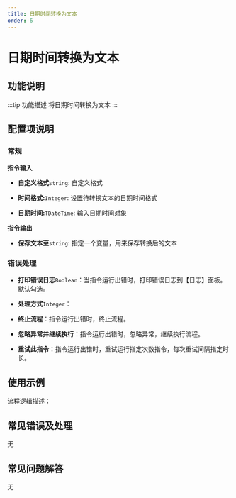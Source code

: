 ```yaml
---
title: 日期时间转换为文本
order: 6
---
```


# 日期时间转换为文本

## 功能说明

:::tip 功能描述
将日期时间转换为文本
:::

## 配置项说明

### 常规

**指令输入**

- **自定义格式**`string`: 自定义格式

- **时间格式:**`Integer`: 设置待转换文本的日期时间格式

- **日期时间:**`TDateTime`: 输入日期时间对象


**指令输出**

- **保存文本至**`string`: 指定一个变量，用来保存转换后的文本

### 错误处理

- **打印错误日志**`Boolean`：当指令运行出错时，打印错误日志到【日志】面板。默认勾选。

- **处理方式**`Integer`：

 - **终止流程**：指令运行出错时，终止流程。

 - **忽略异常并继续执行**：指令运行出错时，忽略异常，继续执行流程。

 - **重试此指令**：指令运行出错时，重试运行指定次数指令，每次重试间隔指定时长。

## 使用示例

流程逻辑描述：

## 常见错误及处理

无

## 常见问题解答

无

